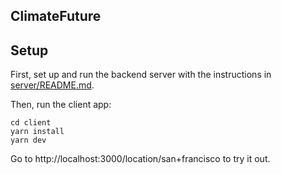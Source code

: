 ## ClimateFuture

## Setup

First, set up and run the backend server with the instructions in [server/README.md](./server/README.md).

Then, run the client app:

```
cd client
yarn install
yarn dev
```

Go to http://localhost:3000/location/san+francisco to try it out.
